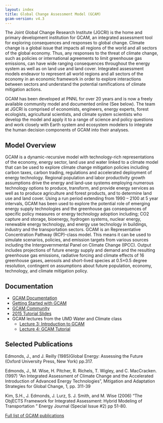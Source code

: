 ```yaml
---
layout: index
title: Global Change Assessment Model (GCAM)
gcam-version: v4.3
---
```


The Joint Global Change Research Institute (JGCRI) is the home and
primary development institution for GCAM, an integrated assessment
tool for exploring consequences and responses to global
change. Climate change is a global issue that impacts all regions of
the world and all sectors of the global economy. Thus, any responses
to the threat of climate change, such as policies or international
agreements to limit greenhouse gas emissions, can have wide ranging
consequences throughout the energy system as well as on land use and
land cover. Integrated assessment models endeavor to represent all
world regions and all sectors of the economy in an economic framework
in order to explore interactions between sectors and understand the
potential ramifications of climate mitigation actions.

GCAM has been developed at PNNL for over 20 years and is now a freely
available community model and documented online (See below). The team
at JGCRI is comprised of economists, engineers, energy experts, forest
ecologists, agricultural scientists, and climate system scientists who
develop the model and apply it to a range of science and policy
questions and work closely with Earth system and ecosystem modelers to
integrate the human decision components of GCAM into their analyses.

## Model Overview

GCAM is a dynamic-recursive model with technology-rich representations
of the economy, energy sector, land use and water linked to a climate
model that can be used to explore climate change mitigation policies
including carbon taxes, carbon trading, regulations and accelerated
deployment of energy technology. Regional population and labor
productivity growth assumptions drive the energy and land-use systems
employing numerous technology options to produce, transform, and
provide energy services as well as to produce agriculture and forest
products, and to determine land use and land cover. Using a run period
extending from 1990 – 2100 at 5 year intervals, GCAM has been used to
explore the potential role of emerging energy supply technologies and
the greenhouse gas consequences of specific policy measures or energy
technology adoption including; CO2 capture and storage, bioenergy,
hydrogen systems, nuclear energy, renewable energy technology, and
energy use technology in buildings, industry and the transportation
sectors. GCAM is an Representative Concentration Pathway (RCP)-class
model. This means it can be used to simulate scenarios, policies, and
emission targets from various sources including the Intergovernmental
Panel on Climate Change (IPCC). Output includes projections of future
energy supply and demand and the resulting greenhouse gas emissions,
radiative forcing and climate effects of 16 greenhouse gases, aerosols
and short-lived species at 0.5×0.5 degree resolution, contingent on
assumptions about future population, economy, technology, and climate
mitigation policy.

## Documentation

* [GCAM Documentation](toc.html)
* [Getting Started with GCAM](user-guide.html)
* [GCAM Community](http://www.globalchange.umd.edu/models/gcam/gcam-community/)
* [2015 Tutorial Slides](http://www.globalchange.umd.edu/data/annual-meetings/2015/GCAM_Tutorial_2015.pdf)
* GCAM lectures from the UMD Water and Climate class
  * [Lecture 3: Introduction to GCAM](https://www.youtube.com/watch?v=xRF9lFwtMr0)
  * [Lecture 4: GCAM Tutorial](https://www.youtube.com/watch?v=S7vAShH-dbs)

## Selected Publications

Edmonds, J., and J. Reilly (1985)Global Energy: Assessing the Future (Oxford University Press, New York) pp.317.

Edmonds, J., M. Wise, H. Pitcher, R. Richels, T. Wigley, and C. MacCracken. (1997) “An Integrated Assessment of Climate Change and the Accelerated Introduction of Advanced Energy Technologies”, Mitigation and Adaptation Strategies for Global Change, 1, pp. 311-39

Kim, S.H., J. Edmonds, J. Lurz, S. J. Smith, and M. Wise (2006) “The ObjECTS Framework for Integrated Assessment: Hybrid Modeling of Transportation ” Energy Journal (Special Issue #2) pp 51-80.

[Full list of GCAM publications](http://wiki.umd.edu/gcam/index.php/References) 
